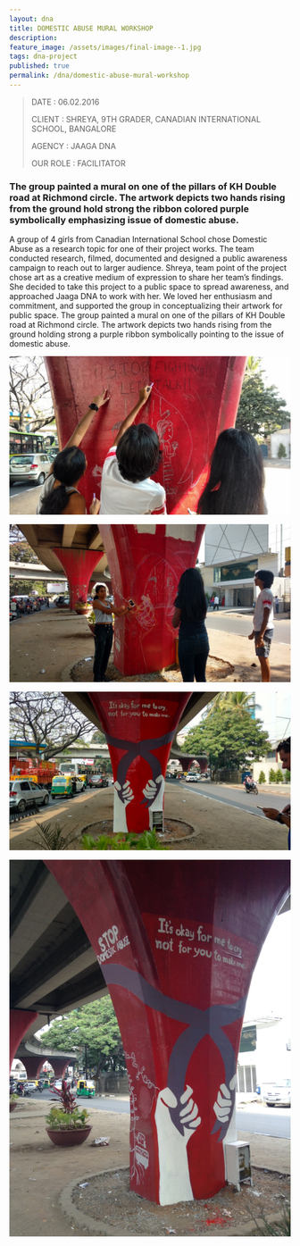 ```yaml
---
layout: dna
title: DOMESTIC ABUSE MURAL WORKSHOP
description:
feature_image: /assets/images/final-image--1.jpg
tags: dna-project
published: true
permalink: /dna/domestic-abuse-mural-workshop
---
```


<div class="kg-card-markdown"><blockquote>
<p>DATE : 06.02.2016</p>
<p>CLIENT : SHREYA, 9TH GRADER, CANADIAN INTERNATIONAL SCHOOL, BANGALORE</p>
<p>AGENCY : JAAGA DNA</p>
<p>OUR ROLE : FACILITATOR</p>
</blockquote>
<h3 id="thegrouppaintedamuralononeofthepillarsofkhdoubleroadatrichmondcircletheartworkdepictstwohandsrisingfromthegroundholdstrongtheribboncoloredpurplesymbolicallyemphasizingissueofdomesticabuse">The group painted a mural on one of the pillars of KH Double road at Richmond circle. The artwork depicts two hands rising from the ground hold strong the ribbon colored purple symbolically emphasizing issue of domestic abuse.</h3>
<p>A group of 4 girls from Canadian International School chose Domestic Abuse as a research topic for one of their project works. The team conducted research, filmed, documented and designed a public awareness campaign to reach out to larger audience. Shreya, team point of the project chose art as a creative medium of expression to share her team’s findings. She decided to take this project to a public space to spread awareness, and approached Jaaga DNA to work with her. We loved her enthusiasm and commitment, and supported the group in conceptualizing their artwork for public space. The group painted a mural on one of the pillars of KH Double road at Richmond circle. The artwork depicts two hands rising from the ground holding strong a purple ribbon symbolically pointing to the issue of domestic abuse.</p>
<p><img src="/assets/images/LookAtUs1.jpg" alt="LookAtUs1"></p>
<p><img src="/assets/images/LookAtUs2.jpg" alt="LookAtUs2"></p>
<p><img src="/assets/images/LookAtUs5.jpg" alt="LookAtUs5"></p>
<p><img src="/assets/images/final-image-.jpg" alt="final-image-"></p>
</div>